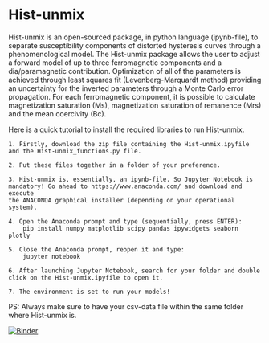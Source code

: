 # Hist-unmix

Hist-unmix is an open-sourced package, in python language (ipynb-file), to separate susceptibility components of distorted hysteresis curves through a phenomenological model. The Hist-unmix package allows the user to adjust a forward model of up to three ferromagnetic components and a dia/paramagnetic contribution. Optimization of all of the parameters is achieved through least squares fit (Levenberg-Marquardt method) providing an uncertainty for the inverted parameters through a Monte Carlo error propagation. For each ferromagnetic component, it is possible to calculate magnetization saturation (Ms), magnetization saturation of remanence (Mrs) and the mean coercivity (Bc). 

Here is a quick tutorial to install the required libraries to run Hist-unmix.

	1. Firstly, download the zip file containing the Hist-unmix.ipyfile and the Hist-unmix_functions.py file.

	2. Put these files together in a folder of your preference.

	3. Hist-unmix is, essentially, an ipynb-file. So Jupyter Notebook is mandatory! Go ahead to https://www.anaconda.com/ and download and execute
	the ANACONDA graphical installer (depending on your operational system).

	4. Open the Anaconda prompt and type (sequentially, press ENTER):
		pip install numpy matplotlib scipy pandas ipywidgets seaborn plotly

	5. Close the Anaconda prompt, reopen it and type:
		jupyter notebook
	
	6. After launching Jupyter Notebook, search for your folder and double click on the Hist-unmix.ipyfile to open it. 

	7. The environment is set to run your models!

PS: Always make sure to have your csv-data file within the same folder where Hist-unmix is.

[![Binder](https://mybinder.org/badge_logo.svg)](https://mybinder.org/v2/gh/bellon-donardelli/Hist-unmix.git/master?urlpath=Code%2FHist-unmix.ipynb)
